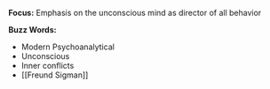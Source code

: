 **Focus:** Emphasis on the unconscious mind as director of all behavior

**Buzz Words:**
- Modern Psychoanalytical
- Unconscious
- Inner conflicts
- [[Freund Sigman]]


